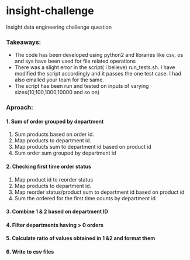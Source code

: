 # insight-challenge
Insight data engineering challenge question

### Takeaways:
* The code has been developed using python2 and libraries like csv, os and sys have been used for file related operations
* There was a slight error in the script( I believe) run_tests.sh. I have modified the script accordingly and it passes the one test case. I had also emailed your team for the same.
* The script has been run and tested on inputs of varying sizes(10,100,1000,10000 and so on)


### Aproach:

#### 1. Sum of order grouped by department
1. Sum products based on order id.
2. Map products to department id.
3. Map products sum to department id based on product id
4. Sum order sum grouped by department id

#### 2. Checking first time order status
1. Map product id to reorder status
2. Map products to department id.
3. Map reorder status/product sum to department id based on product id
4. Sum the ordered for the first time counts by department id

#### 3. Combine 1 & 2 based on department ID

#### 4. Filter departments having > 0 orders

#### 5. Calculate ratio of values obtained in 1 &2 and format them

#### 6. Write to csv files